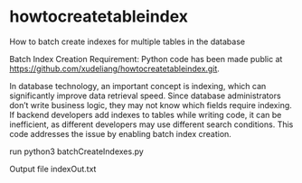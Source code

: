 # howtocreatetableindex
How to batch create indexes for multiple tables in the database




Batch Index Creation Requirement: Python code has been made public at https://github.com/xudeliang/howtocreatetableindex.git.

In database technology, an important concept is indexing, which can significantly improve data retrieval speed. Since database administrators don’t write business logic, they may not know which fields require indexing. If backend developers add indexes to tables while writing code, it can be inefficient, as different developers may use different search conditions. This code addresses the issue by enabling batch index creation.



run python3 batchCreateIndexes.py

Output file indexOut.txt
